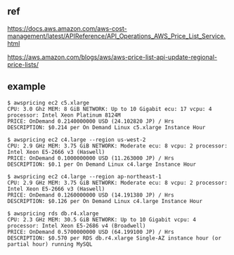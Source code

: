
## ref


https://docs.aws.amazon.com/aws-cost-management/latest/APIReference/API_Operations_AWS_Price_List_Service.html

https://aws.amazon.com/blogs/aws/aws-price-list-api-update-regional-price-lists/



## example
```console
$ awspricing ec2 c5.xlarge
CPU: 3.0 Ghz MEM: 8 GiB NETWORK: Up to 10 Gigabit ecu: 17 vcpu: 4 processor: Intel Xeon Platinum 8124M
PRICE: OnDemand 0.2140000000 USD (24.102820 JP) / Hrs
DESCRIPTION: $0.214 per On Demand Linux c5.xlarge Instance Hour
```

```console
$ awspricing ec2 c4.large --region us-west-2
CPU: 2.9 GHz MEM: 3.75 GiB NETWORK: Moderate ecu: 8 vcpu: 2 processor: Intel Xeon E5-2666 v3 (Haswell)
PRICE: OnDemand 0.1000000000 USD (11.263000 JP) / Hrs
DESCRIPTION: $0.1 per On Demand Linux c4.large Instance Hour
```
```console
$ awspricing ec2 c4.large --region ap-northeast-1
CPU: 2.9 GHz MEM: 3.75 GiB NETWORK: Moderate ecu: 8 vcpu: 2 processor: Intel Xeon E5-2666 v3 (Haswell)
PRICE: OnDemand 0.1260000000 USD (14.191380 JP) / Hrs
DESCRIPTION: $0.126 per On Demand Linux c4.large Instance Hour
```

```console
$ awspricing rds db.r4.xlarge
CPU: 2.3 GHz MEM: 30.5 GiB NETWORK: Up to 10 Gigabit vcpu: 4 processor: Intel Xeon E5-2686 v4 (Broadwell)
PRICE: OnDemand 0.5700000000 USD (64.199100 JP) / Hrs
DESCRIPTION: $0.570 per RDS db.r4.xlarge Single-AZ instance hour (or partial hour) running MySQL
```

